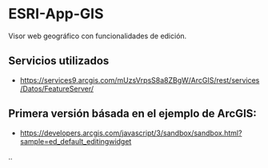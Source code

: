 # ESRI-App-GIS
Visor web geográfico con funcionalidades de edición.

## Servicios utilizados
- https://services9.arcgis.com/mUzsVrpsS8a8ZBgW/ArcGIS/rest/services/Datos/FeatureServer/

## Primera versión básada en el ejemplo de ArcGIS:
- https://developers.arcgis.com/javascript/3/sandbox/sandbox.html?sample=ed_default_editingwidget

..